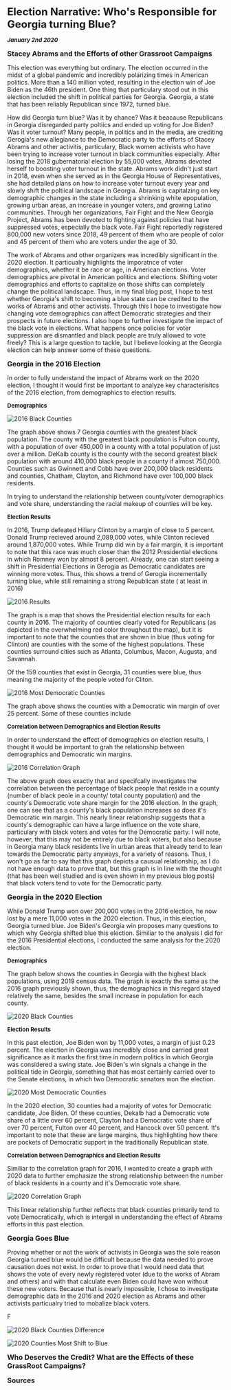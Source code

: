 
**<font size="5"> Election Narrative: Who's Responsible for Georgia turning Blue? </font>**

_**<font size="2"> January 2nd 2020 </font>**_



**<font size="3"> Stacey Abrams and the Efforts of other Grassroot Campaigns </font>**

This election was everything but ordinary. The election occurred in the midst of a global pandemic and incredibly polarizing times in American politics. More than a 140 million voted, resulting in the election win of Joe Biden as the 46th president. One thing that particulary stood out in this election included the shift in political parties for Georgia. Georgia, a state that has been reliably Republican since 1972, turned blue. 

How did Georgia turn blue? Was it by chance? Was it beacause Republicans in Georgia disregarded party poltiics and ended up voting for Joe Biden? Was it voter turnout? Many people, in politics and in the media, are crediting Gerogia's new allegiance to the Democratic party to the efforts of Stacey Abrams and other activitis, particulary, Black women activists who have been trying to increase voter turnout in black communities especially. After losing the 2018 gubernatorial election by 55,000 votes, Abrams devoted herself to boosting voter turnout in the state. Abrams work didn't just start in 2018, even when she served as in the Georgia House of Representatives, she had detailed plans on how to increase voter turnout every year and slowly shift the poltiical landscape in Georgia. Abrams is capitalzing on key demographic changes in the state including a shrinking white epopulation, growing urban areas, an increase in younger voters, and growing Latino communities. Through her organizations, Fair Fight and the New Georgia Project, Abrams has been devoted to fighting against policies that have suppressed votes, especially the black vote. Fair Fight reportedly registered 800,000 new voters since 2018, 49 percent of them who are people of color and 45 percent of them who are voters under the age of 30.

The work of Abrams and other organizers was incredibly significant in the 2020 election. It particualry highlights the imporatnce of voter demographics, whether it be race or age, in American elections. Voter demographics are pivotal in American politics and elections. Shifting voter demographics and efforts to capitalize on those shifts can completely change the political landscape. Thus, in my final blog post, I hope to test whether Georgia's shift to becoming a blue state can be credited to the works of Abrams and other activists. Through this I hope to investigate how changing vote demographics can affect Democratic strategies and their prospects in future elections. I also hope to further investigate the impact of the black vote in elections. What happens once policies for voter suppression are dismantled and black people are truly allowed to vote freely? This is a large question to tackle, but I believe looking at the Georgia election can help answer some of these questions.



**<font size="3"> Georgia in the 2016 Election </font>**

In order to fully understand the impact of Abrams work on the 2020 election, I thought it would first be important to analyze key characterisitcs of the 2016 election, from demographics to election results. 


**<font size="2"> Demographics </font>**

![2016 Black Counties](2016_most_black_counties.png)

The graph above shows 7 Georgia counties with the greatest black population. The county with the greatest black population is Fulton county, with a population of over 450,000 in a county with a total population of just over a million. DeKalb county is the county with the second greatest black population with around 410,000 black people in a county if almost 750,000. Counties such as Gwinnett and Cobb have over 200,000 black residents and counties, Chatham, Clayton, and Richmond have over 100,000 black residents. 

In trying to understand the relationship between county/voter demographics and vote share, understanding the racial makeup of counties will be key.


**<font size="2"> Election Results </font>**

In 2016, Trump defeated Hiliary Clinton by a margin of close to 5 percent. Donald Trump recieved around 2,089,000 votes, while Clinton recieved around 1,870,000 votes. While Trump did win by a fair margin, it is important to note that this race was much closer than the 2012 Presidential elections in which Romney won by almost 8 percent. Already, one can start seeing a shift in Presidential Elections in Gerogia as Democratic candidates are winning more votes. Thus, this shows a trend of Gerogia incrementally turning blue, while still remaining a strong Republican state ( at least in 2016)


![2016 Results](2016_Georgia_Vote.png)


The graph is a map that shows the Presidential election results for each county in 2016. The majority of counties clearly voted for Republicans (as depicted in the overwhelming red color throughout the map), but it is important to note that the counties that are shown in blue (thus voting for Clinton) are counties with the some of the highest populations. These counties surround cities such as Atlanta, Columbus, Macon, Augusta, and Savannah. 


Of the 159 counties that exist in Georgia, 31 counties were blue, thus meaning the majority of the people voted for Cliton.

![2016 Most Democratic Counties](2016_most_democratic_counties.png)



The graph above shows the counties with a Democratic win margin of over 25 percent. Some of these counties include



**<font size="2"> Correlation between Demographics and Election Results </font>**

In order to understand the effect of demographics on election results, I thought it would be important to grah the relationship between demographics and Democratic win margins.


![2016 Correlation Graph](2016_black_vote.png)


The above graph does exactly that and specifcally investigates the correlation between the percentage of black people that reside in a county (number of black peole in a county/ total county population) and the county's Democratic vote share margin for the 2016 election. In the graph, one can see that as a county's black population increases so does it's Democratic win margin. This nearly linear relationship suggests that a county's demographic can have a large influence on the vote share, particulary with black voters and votes for the Democratic party. I will note, however, that this may not be entirely due to black voters, but also because in Georgia many black residents live in urban areas that already tend to lean towards the Democratic party anyways, for a variety of reasons. Thus, I won't go as far to say that this graph depicts a causual relationship, as I do not have enough data to prove that, but this graph is in line with the thought (that has been well studied and is even shown in my previous blog posts) that black voters tend to vote for the Democratic party.



**<font size="3"> Georgia in the 2020 Election </font>**

While Donald Trump won over 200,000 votes in the 2016 election, he now lost by a mere 11,000 votes in the 2020 election. Thus, in this election, Georgia turned blue. Joe Biden's Georgia win proposes many questions to which why Georgia shifted blue this election. Similiar to the analysis I did for the 2016 Presidential elections, I conducted the same analysis for the 2020 election.  


**<font size="2"> Demographics </font>**

The graph below shows the counties in Georgia with the highest black populations, using 2019 census data. The graph is exactly the same as the 2016 graph previously shown, thus, the demographics in this regard stayed relatively the same, besides the small increase in population for each county.

![2020 Black Counties](2020_most_black_counties.png)


**<font size="2"> Election Results </font>**

In this past election, Joe Biden won by 11,000 votes, a margin of just 0.23 percent. The election in Georgia was incredibly close and carried great significance as it marks the first time in modern politics in which Georgia was considered a swing state. Joe Biden's win signals a change in the political tide in Georgia, something that has most certainly carried over to the Senate elections, in which two Democratic senators won the election. 


![2020 Most Democratic Counties](2020_most_democratic_counties.png)

In the 2020 election, 30 counties had a majority of votes for Democratic candidate, Joe Biden. Of these counties, Dekalb had a Democratic vote share of a little over 60 percent, Clayton had a Democratic vote share of over 70 percent, Fulton over 40 percent, and Hancock over 50 percent. It's important to note that these are large margins, thus highlighting how there are pockets of Democratic support in the traditionally Republican state.


**<font size="2"> Correlation between Demographics and Election Results </font>**

Similiar to the correlation graph for 2016, I wanted to create a graph with 2020 data to further emphasize the strong relationship between the number of black residents in a county and it's Democratic vote share.


![2020 Correlation Graph](2020_black_vote.png)


This linear relationship further reflects that black counties primarily tend to vote Democratically, which is intergal in understanding the effect of Abrams efforts in this past election.


**<font size="3"> Georgia Goes Blue </font>**

Proving whether or not the work of activists in Georgia was the sole reason Georgia turned blue would be difficult because the data needed to prove causation does not exist. In order to prove that I would need data that shows the vote of every newly registered voter (due to the works of Abram and others) and with that calculate even Biden could have won without these new voters. Because that is nearly impossible, I chose to investigate demographic data in the 2016 and 2020 election as Abrams and other activists particualry tried to mobalize black voters. 

F


![2020 Black Counties Difference](final_graph.png)


![2020 Counties Most Shift to Blue](final_graph_2.png)







**<font size="3"> Who Deserves the Credit? What are the Effects of these GrassRoot Campaigns? </font>**




**<font size="3"> Sources </font>**








